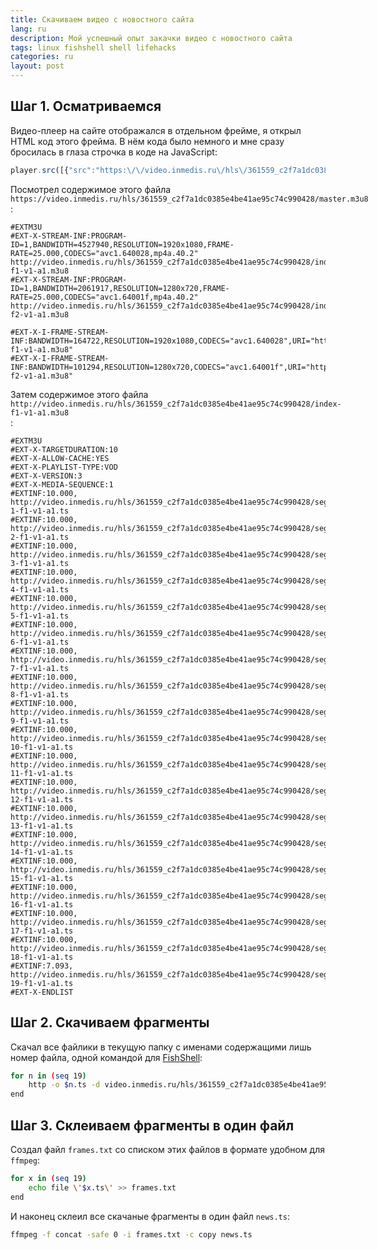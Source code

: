 ```yaml
---
title: Скачиваем видео с новостного сайта
lang: ru
description: Мой успешный опыт закачки видео с новостного сайта
tags: linux fishshell shell lifehacks
categories: ru
layout: post
---
```


## Шаг 1. Осматриваемся

Видео-плеер на сайте отображался в отдельном фрейме, я открыл HTML код этого фрейма.
В нём кода было немного и мне сразу бросилась в глаза строчка в коде на JavaScript:

```js
player.src([{"src":"https:\/\/video.inmedis.ru\/hls\/361559_c2f7a1dc0385e4be41ae95c74c990428\/master.m3u8","type":"application\/x-mpegURL"}]);
```

Посмотрел содержимое этого файла <span style="display:inline-block;overflow-x: auto">`https://video.inmedis.ru/hls/361559_c2f7a1dc0385e4be41ae95c74c990428/master.m3u8`</span>:

```
#EXTM3U
#EXT-X-STREAM-INF:PROGRAM-ID=1,BANDWIDTH=4527940,RESOLUTION=1920x1080,FRAME-RATE=25.000,CODECS="avc1.640028,mp4a.40.2"
http://video.inmedis.ru/hls/361559_c2f7a1dc0385e4be41ae95c74c990428/index-f1-v1-a1.m3u8
#EXT-X-STREAM-INF:PROGRAM-ID=1,BANDWIDTH=2061917,RESOLUTION=1280x720,FRAME-RATE=25.000,CODECS="avc1.64001f,mp4a.40.2"
http://video.inmedis.ru/hls/361559_c2f7a1dc0385e4be41ae95c74c990428/index-f2-v1-a1.m3u8

#EXT-X-I-FRAME-STREAM-INF:BANDWIDTH=164722,RESOLUTION=1920x1080,CODECS="avc1.640028",URI="http://video.inmedis.ru/hls/361559_c2f7a1dc0385e4be41ae95c74c990428/iframes-f1-v1-a1.m3u8"
#EXT-X-I-FRAME-STREAM-INF:BANDWIDTH=101294,RESOLUTION=1280x720,CODECS="avc1.64001f",URI="http://video.inmedis.ru/hls/361559_c2f7a1dc0385e4be41ae95c74c990428/iframes-f2-v1-a1.m3u8"
```

Затем содержимое этого файла <span style="display:inline-block;overflow-x: auto">`http://video.inmedis.ru/hls/361559_c2f7a1dc0385e4be41ae95c74c990428/index-f1-v1-a1.m3u8`</span>:

```
#EXTM3U
#EXT-X-TARGETDURATION:10
#EXT-X-ALLOW-CACHE:YES
#EXT-X-PLAYLIST-TYPE:VOD
#EXT-X-VERSION:3
#EXT-X-MEDIA-SEQUENCE:1
#EXTINF:10.000,
http://video.inmedis.ru/hls/361559_c2f7a1dc0385e4be41ae95c74c990428/seg-1-f1-v1-a1.ts
#EXTINF:10.000,
http://video.inmedis.ru/hls/361559_c2f7a1dc0385e4be41ae95c74c990428/seg-2-f1-v1-a1.ts
#EXTINF:10.000,
http://video.inmedis.ru/hls/361559_c2f7a1dc0385e4be41ae95c74c990428/seg-3-f1-v1-a1.ts
#EXTINF:10.000,
http://video.inmedis.ru/hls/361559_c2f7a1dc0385e4be41ae95c74c990428/seg-4-f1-v1-a1.ts
#EXTINF:10.000,
http://video.inmedis.ru/hls/361559_c2f7a1dc0385e4be41ae95c74c990428/seg-5-f1-v1-a1.ts
#EXTINF:10.000,
http://video.inmedis.ru/hls/361559_c2f7a1dc0385e4be41ae95c74c990428/seg-6-f1-v1-a1.ts
#EXTINF:10.000,
http://video.inmedis.ru/hls/361559_c2f7a1dc0385e4be41ae95c74c990428/seg-7-f1-v1-a1.ts
#EXTINF:10.000,
http://video.inmedis.ru/hls/361559_c2f7a1dc0385e4be41ae95c74c990428/seg-8-f1-v1-a1.ts
#EXTINF:10.000,
http://video.inmedis.ru/hls/361559_c2f7a1dc0385e4be41ae95c74c990428/seg-9-f1-v1-a1.ts
#EXTINF:10.000,
http://video.inmedis.ru/hls/361559_c2f7a1dc0385e4be41ae95c74c990428/seg-10-f1-v1-a1.ts
#EXTINF:10.000,
http://video.inmedis.ru/hls/361559_c2f7a1dc0385e4be41ae95c74c990428/seg-11-f1-v1-a1.ts
#EXTINF:10.000,
http://video.inmedis.ru/hls/361559_c2f7a1dc0385e4be41ae95c74c990428/seg-12-f1-v1-a1.ts
#EXTINF:10.000,
http://video.inmedis.ru/hls/361559_c2f7a1dc0385e4be41ae95c74c990428/seg-13-f1-v1-a1.ts
#EXTINF:10.000,
http://video.inmedis.ru/hls/361559_c2f7a1dc0385e4be41ae95c74c990428/seg-14-f1-v1-a1.ts
#EXTINF:10.000,
http://video.inmedis.ru/hls/361559_c2f7a1dc0385e4be41ae95c74c990428/seg-15-f1-v1-a1.ts
#EXTINF:10.000,
http://video.inmedis.ru/hls/361559_c2f7a1dc0385e4be41ae95c74c990428/seg-16-f1-v1-a1.ts
#EXTINF:10.000,
http://video.inmedis.ru/hls/361559_c2f7a1dc0385e4be41ae95c74c990428/seg-17-f1-v1-a1.ts
#EXTINF:10.000,
http://video.inmedis.ru/hls/361559_c2f7a1dc0385e4be41ae95c74c990428/seg-18-f1-v1-a1.ts
#EXTINF:7.093,
http://video.inmedis.ru/hls/361559_c2f7a1dc0385e4be41ae95c74c990428/seg-19-f1-v1-a1.ts
#EXT-X-ENDLIST
```

## Шаг 2. Скачиваем фрагменты 

Скачал все файлики в текущую папку с именами содержащими лишь номер файла, одной командой для [FishShell](https://fishshell.com/): 

```bash
for n in (seq 19)
    http -o $n.ts -d video.inmedis.ru/hls/361559_c2f7a1dc0385e4be41ae95c74c990428/seg-$n-f1-v1-a1.ts
end
```

## Шаг 3. Склеиваем фрагменты в один файл 

Создал файл `frames.txt` со списком этих файлов в формате удобном для `ffmpeg`:

```bash
for x in (seq 19)
    echo file \'$x.ts\' >> frames.txt
end
```

И наконец склеил все скачаные фрагменты в один файл `news.ts`:

```bash
ffmpeg -f concat -safe 0 -i frames.txt -c copy news.ts
```
